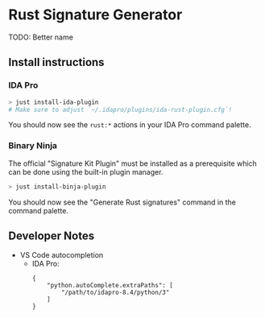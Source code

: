 # Rust Signature Generator
TODO: Better name

## Install instructions

### IDA Pro
```bash
> just install-ida-plugin
# Make sure to adjust `~/.idapro/plugins/ida-rust-plugin.cfg`!
```
You should now see the `rust:*` actions in your IDA Pro command palette.

### Binary Ninja
The official "Signature Kit Plugin" must be installed as a prerequisite which can be done using the
built-in plugin manager.
```bash
> just install-binja-plugin
```
You should now see the "Generate Rust signatures" command in the command palette.

## Developer Notes
- VS Code autocompletion
    - IDA Pro:
        ```
        {
            "python.autoComplete.extraPaths": [
                "/path/to/idapro-8.4/python/3"
            ]
        }
        ```
